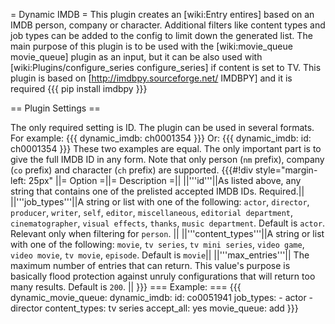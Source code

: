 = Dynamic IMDB =
This plugin creates an [wiki:Entry entires] based on an IMDB person, company or character. Additional filters like content types and job types can be added to the config to limit down the generated list.
The main purpose of this plugin is to be used with the [wiki:movie_queue movie_queue] plugin as an input, but it can be also used with [wiki:Plugins/configure_series configure_series] if content is set to TV.
This plugin is based on [http://imdbpy.sourceforge.net/ IMDBPY] and it is required {{{ pip install imdbpy }}}

== Plugin Settings ==

The only required setting is ID. The plugin can be used in several formats.
For example:
{{{
    dynamic_imdb: ch0001354
}}}
Or:
{{{
    dynamic_imdb: 
      id: ch0001354
}}}
These two examples are equal. The only important part is to give the full IMDB ID in any form. Note that only person (`nm` prefix), company (`co` prefix) and character (`ch` prefix) are supported.
{{{#!div style="margin-left: 25px"
||= Option =||= Description =||
||'''id'''||As listed above, any string that contains one of the prelisted accepted IMDB IDs. Required.||
||'''job_types'''||A string or list with one of the following: `actor`, `director`, `producer`, `writer`, `self`, `editor`, `miscellaneous`, `editorial department`, `cinematographer`, `visual effects`, `thanks`, `music department`. Default is `actor`. Relevant only when filtering for `person`. ||
||'''content_types'''||A string or list with one of the following: `movie`, `tv series`, `tv mini series`, `video game`, `video movie`, `tv movie`, `episode`. Default is `movie`||
||'''max_entries'''|| The maximum number of entries that can return. This value's purpose is basically flood protection against unruly configurations that will return too many results. Default is `200`. ||
}}}
=== Example: ===
{{{
   dynamic_movie_queue:
     dynamic_imdb:
       id: co0051941
       job_types:
         - actor
         - director
       content_types: tv series
       accept_all: yes
       movie_queue: add
}}}
